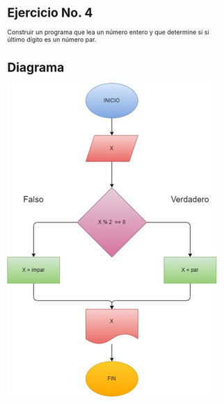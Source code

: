 # Ejercicio No. 4

Construir un programa que lea un número entero y que determine si si último dígito es un número par.

# Diagrama

![Diagrama](numero_par.png)